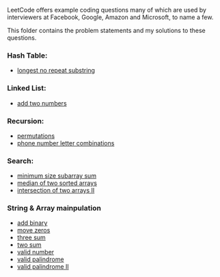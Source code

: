 LeetCode offers example coding questions many of which are used by interviewers at Facebook, Google, Amazon and Microsoft, to name a few. 

This folder contains the problem statements and my solutions to these questions.

### Hash Table:
* [longest no repeat substring](hashtable/longest_no_repeat_substring.js.md)

### Linked List:
* [add two numbers](linked_list/add_two_numbers.js.md)

### Recursion:
* [permutations](recursion/permutations.js.md)
* [phone number letter combinations](recursion/phone_number_letter_combinations.js.md)

### Search: 
* [minimum size subarray sum](search/minimum_size_subarray_sum.js.md)
* [median of two sorted arrays](search/median_of_two_sorted_arrays.js.md)
* [intersection of two arrays II](search/intersection_of_two_arrays_II.js.md)

### String & Array mainpulation
* [add binary](strings_and_arrays/add_binary.js.md)
* [move zeros](strings_and_arrays/move_zeros.js.md)
* [three sum](strings_and_arrays/three_sum.js.md)
* [two sum](strings_and_arrays/two_sum.js.md)
* [valid number](strings_and_arrays/valid_number.js.md)
* [valid palindrome](strings_and_arrays/valid_palindrome.js.md)
* [valid palindrome II](strings_and_arrays/valid_palindrome_II.js.md)